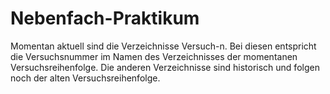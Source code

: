 # Nebenfach-Praktikum

Momentan aktuell sind die Verzeichnisse Versuch-<Nr-Nr>n. Bei diesen entspricht die Versuchsnummer im Namen des Verzeichnisses der momentanen Versuchsreihenfolge.
Die anderen Verzeichnisse sind historisch und folgen noch der alten Versuchsreihenfolge.